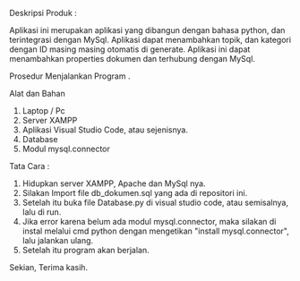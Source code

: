 Deskripsi Produk :

Aplikasi ini merupakan aplikasi yang dibangun dengan bahasa python, dan terintegrasi dengan MySql.
Aplikasi dapat menambahkan topik, dan kategori dengan ID masing masing otomatis di generate.
Aplikasi ini dapat menambahkan properties dokumen dan terhubung dengan MySql.

Prosedur Menjalankan Program .

Alat dan Bahan
1. Laptop / Pc
2. Server XAMPP
3. Aplikasi Visual Studio Code, atau sejenisnya.
4. Database
5. Modul mysql.connector

Tata Cara :
1. Hidupkan server XAMPP, Apache dan MySql nya.
2. Silakan Import file db_dokumen.sql yang ada di repositori ini.
3. Setelah itu buka file Database.py di visual studio code, atau semisalnya, lalu di run.
4. Jika error karena belum ada modul mysql.connector, maka silakan di instal melalui cmd python dengan mengetikan "install mysql.connector", lalu jalankan ulang.
5. Setelah itu program akan berjalan.

Sekian, Terima kasih.

